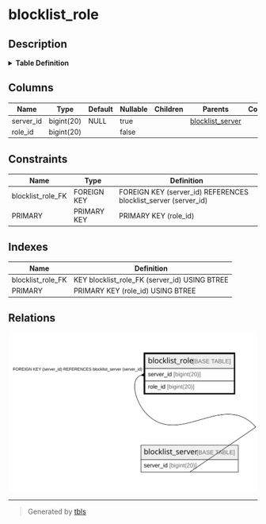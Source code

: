 # blocklist_role

## Description

<details>
<summary><strong>Table Definition</strong></summary>

```sql
CREATE TABLE `blocklist_role` (
  `server_id` bigint(20) DEFAULT NULL,
  `role_id` bigint(20) NOT NULL,
  PRIMARY KEY (`role_id`),
  KEY `blocklist_role_FK` (`server_id`),
  CONSTRAINT `blocklist_role_FK` FOREIGN KEY (`server_id`) REFERENCES `blocklist_server` (`server_id`) ON DELETE CASCADE ON UPDATE CASCADE
) ENGINE=InnoDB DEFAULT CHARSET=utf8mb4
```

</details>

## Columns

| Name | Type | Default | Nullable | Children | Parents | Comment |
| ---- | ---- | ------- | -------- | -------- | ------- | ------- |
| server_id | bigint(20) | NULL | true |  | [blocklist_server](blocklist_server.md) |  |
| role_id | bigint(20) |  | false |  |  |  |

## Constraints

| Name | Type | Definition |
| ---- | ---- | ---------- |
| blocklist_role_FK | FOREIGN KEY | FOREIGN KEY (server_id) REFERENCES blocklist_server (server_id) |
| PRIMARY | PRIMARY KEY | PRIMARY KEY (role_id) |

## Indexes

| Name | Definition |
| ---- | ---------- |
| blocklist_role_FK | KEY blocklist_role_FK (server_id) USING BTREE |
| PRIMARY | PRIMARY KEY (role_id) USING BTREE |

## Relations

![er](blocklist_role.svg)

---

> Generated by [tbls](https://github.com/k1LoW/tbls)
